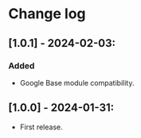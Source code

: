 # Change log

## [1.0.1] - 2024-02-03:
### Added
- Google Base module compatibility.

## [1.0.0] - 2024-01-31:
- First release.
